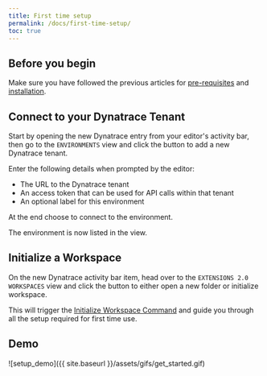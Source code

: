 ```yaml
---
title: First time setup
permalink: /docs/first-time-setup/
toc: true
---
```


## Before you begin

Make sure you have followed the previous articles for
[pre-requisites](/dynatrace-extensions-copilot/docs/pre-requisites) and 
[installation](/dynatrace-extensions-copilot/docs/installation).

## Connect to your Dynatrace Tenant

Start by opening the new Dynatrace entry from your editor's activity bar, then go to the 
`ENVIRONMENTS` view and click the button to add a new Dynatrace tenant.

Enter the following details when prompted by the editor:
- The URL to the Dynatrace tenant
- An access token that can be used for API calls within that tenant
- An optional label for this environment

At the end choose to connect to the environment.

The environment is now listed in the view.

## Initialize a Workspace

On the new Dynatrace activity bar item, head over to the `EXTENSIONS 2.0 WORKSPACES` view and
click the button to either open a new folder or initialize workspace.

This will trigger the
[Initialize Workspace Command](/dynatrace-extensions-copilot/docs/cmd-initialize-workspace) and
guide you through all the setup required for first time use.

## Demo

![setup_demo]({{ site.baseurl }}/assets/gifs/get_started.gif)
